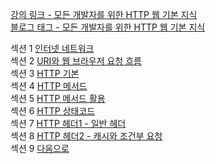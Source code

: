 [강의 링크 - 모든 개발자를 위한 HTTP 웹 기본 지식](https://www.inflearn.com/course/http-%EC%9B%B9-%EB%84%A4%ED%8A%B8%EC%9B%8C%ED%81%AC#curriculum)  
[블로그 태그 - 모든 개발자를 위한 HTTP 웹 기본 지식](https://prunier.tistory.com/category/%EC%B1%85%2C%20%EA%B0%95%EC%9D%98/%EB%AA%A8%EB%93%A0%20%EA%B0%9C%EB%B0%9C%EC%9E%90%EB%A5%BC%20%EC%9C%84%ED%95%9C%20HTTP%20%EC%9B%B9%20%EA%B8%B0%EB%B3%B8%20%EC%A7%80%EC%8B%9D)

섹션 1 [인터넷 네트워크](https://prunier.tistory.com/89)  
섹션 2 [URI와 웹 브라우저 요청 흐름]()  
섹션 3 [HTTP 기본]()  
섹션 4 [HTTP 메서드]()  
섹션 5 [HTTP 메서드 활용]()  
섹션 6 [HTTP 상태코드]()  
섹션 7 [HTTP 헤더1 - 일반 헤더]()  
섹션 8 [HTTP 헤더2 - 캐시와 조건부 요청]()  
섹션 9 [다음으로]()
